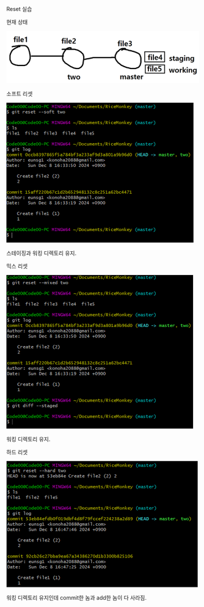 Reset 실습


현재 상태

<img src = "./img/29_1.PNG"><img/>



소프트 리셋

<img src = "./img/29_2.PNG"><img/>

스테이징과 워킹 디렉토리 유지.



믹스 리셋

<img src = "./img/29_3.png"><img/>

워킹 디렉토리 유지.



하드 리셋

<img src = "./img/29_4.PNG"><img/>

워킹 디렉토리 유지인데 commit한 놈과 add한 놈이 다 사라짐.
